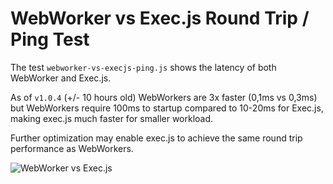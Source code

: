 # WebWorker vs Exec.js Round Trip / Ping Test

The test `webworker-vs-execjs-ping.js` shows the latency of both WebWorker and Exec.js. 

As of `v1.0.4` (+/- 10 hours old) WebWorkers are 3x faster (0,1ms vs 0,3ms) but WebWorkers require 100ms to startup compared to 10-20ms for Exec.js, making exec.js much faster for smaller workload.

Further optimization may enable exec.js to achieve the same round trip performance as WebWorkers.

![WebWorker vs Exec.js](https://raw.githubusercontent.com/optimalisatie/exec.js/master/tests/webworker-vs-execjs-ping.png)

